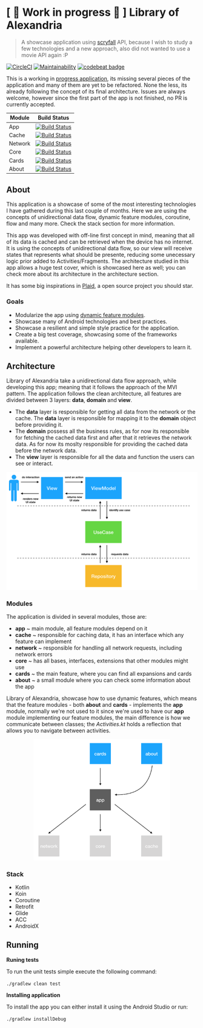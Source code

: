 # [ 🚧 Work in progress 🚧 ] Library of Alexandria
> A showcase application using [scryfall](https://scryfall.com/docs/api "scryfall") API, because I wish to study a few technologies and a new approach, also did not wanted to use a movie API again :P 

[![CircleCI](https://circleci.com/gh/caueferreira/library-of-alexandria.svg?style=svg)](https://circleci.com/gh/caueferreira/library-of-alexandria) [![Maintainability](https://api.codeclimate.com/v1/badges/3c8b3b5f97946d32403f/maintainability)](https://codeclimate.com/github/caueferreira/library-of-alexandria/maintainability) [![codebeat badge](https://codebeat.co/badges/03ce49c7-45cf-4cb3-b4c6-2c6221bbe556)](https://codebeat.co/projects/github-com-caueferreira-library-of-alexandria-master)


This is a working in [progress application](https://github.com/caueferreira/library-of-alexandria/projects), its missing several pieces of the application and many of them are yet to be refactored. None the less, its already following the concept of its final architecture. 
Issues are always welcome, however since the first part of the app is not finished, no PR is currently accepted.

| Module | Build Status |
| ------------ | ------------ |
| App | [![Build Status](https://app.bitrise.io/app/d1418167e662a0df/status.svg?token=6D40OFYo1iwaxP27t8lDrg)](https://app.bitrise.io/app/d1418167e662a0df) |
| Cache | [![Build Status](https://app.bitrise.io/app/83e13043814ffc5d/status.svg?token=v1dlW3zsj2i7JrQYfv4iXA)](https://app.bitrise.io/app/83e13043814ffc5d) |
| Network | [![Build Status](https://app.bitrise.io/app/eb0a4fc95c71256f/status.svg?token=yJBd3KuSrRQSKDwO5XZnvg)](https://app.bitrise.io/app/eb0a4fc95c71256f) |
| Core | [![Build Status](https://app.bitrise.io/app/4f681c4a36c03169/status.svg?token=05FEsBtyvwD7pql5DacWeA)](https://app.bitrise.io/app/4f681c4a36c03169) | 
| Cards | [![Build Status](https://app.bitrise.io/app/14208e84a2b63b15/status.svg?token=F-9_R71nXW76iCZem5S3IA)](https://app.bitrise.io/app/14208e84a2b63b15) |
| About | [![Build Status](https://app.bitrise.io/app/74a4c36961caf0c1/status.svg?token=fgj8VqorwEQjvRYgTR69BQ)](https://app.bitrise.io/app/74a4c36961caf0c1) |

## About
This application is a showcase of some of the most interesting technologies I have gathered during this last couple of months. Here we are using the concepts of unidirectional data flow, dynamic feature modules, coroutine, flow and many more. Check the stack section for more information.

This app was developed with off-line first concept in mind, meaning that all of its data is cached and can be retrieved when the device has no internet. It is using the concepts of unidirectional data flow, so our view will receive states that represents what should be presente, reducing some unecessary logic prior added to Activities/Fragments.
The architecture studied in this app allows a huge test cover, which is showcased here as well; you can check more about its architecture in the architecture section.

It has some big inspirations in [Plaid](https://github.com/android/plaid "Plaid"), a open source project you should star.

### Goals
 * Modularize the app using [dynamic feature modules](https://developer.android.com/guide/app-bundle/ "dynamic feature modules").
 * Showcase many of Android technologies and best practices.
 * Showcase a resilient and simple style practice for the application.
 * Create a big test coverage, showcasing some of the frameworks available.
 * Implement a powerful architecture helping other developers to learn it.

## Architecture

Library of Alexandria take a unidirectional data flow approach, while developing this app; meaning that it follows the approach of the MVI pattern. The application follows the clean architecture, all features are divided between 3 layers: **data**, **domain** and **view**. 
                      
* The **data** layer is responsible for getting all data from the network or the cache. The **data** layer is responsible for mapping it to the **domain** object before providing it.
* The **domain** possess all the business rules, as for now its responsible for fetching the cached data first and after that it retrieves the network data. As for now its moslty responsible for providing the cached data before the network data.   
* The **view** layer is responsible for all the data and function the users can see or interact.

<p align="center">
  <img src="https://github.com/caueferreira/library-of-alexandria/blob/master/.github/application-architecture.png" width="680">
</p?>

### Modules

The application is divided in several modules, those are:
- **app** ~ main module, all feature modules depend on it
- **cache** ~ responsible for caching data, it has an interface which any feature can implement 
- **network** ~ responsible for handling all network requests, including network errors
- **core** ~ has all bases, interfaces, extensions that other modules might use
- **cards** ~ the main feature, where you can find all expansions and cards
- **about** ~ a small module where you can check some information about the app

Library of Alexandria, showcase how to use dynamic features, which means that the feature modules - both **about** and **cards** - implements the **app** module, normally we're not used to it since we're used to have our **app** module implementing our feature modules, the main difference is how we communicate between classes; the _Activities.kt_ holds a reflection that allows you to navigate between activities.

<p align="center">
  <img src="https://github.com/caueferreira/library-of-alexandria/blob/master/.github/dynamic-feature-modules.png" width="360">
</p>

### Stack
- Kotlin
- Koin
- Coroutine
- Retrofit
- Glide
- ACC
- AndroidX

## Running

**Runing tests**

To run the unit tests simple execute the following command:

`./gradlew clean test`

**Installing application**

To install the app you can either install it using the Android Studio or run:

`./gradlew installDebug`
